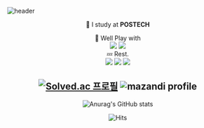 ![header](https://capsule-render.vercel.app/api?type=waving&color=0:cee5d5,100:567ace&height=200&section=header&text=donghunholic&fontSize=70&animation=twinkling&fontColor=ffffff&fontAlign=70&fontAlignY=25)

<div align=center>

📝 I study at **POSTECH**<br>

🌠 Well Play with<br> <img src="https://img.shields.io/badge/React-61DAFB?style=for-the-badge&logo=React&logoColor=white"> <img src="https://img.shields.io/badge/C++-00599C?style=for-the-badge&logo=C++&logoColor=white"><br>
💤 Rest.<br><img src="https://img.shields.io/badge/Python-3776AB?style=for-the-badge&logo=Python&logoColor=white"> <img src="https://img.shields.io/badge/NestJS-E0234E?style=for-the-badge&logo=NestJS&logoColor=white"> <img src="https://img.shields.io/badge/Swift-f05138?style=for-the-badge&logo=Swift&logoColor=white">
  


[![Solved.ac
프로필](http://mazassumnida.wtf/api/generate_badge?boj=ehdgns728)](https://solved.ac/ehdgns728) ![mazandi profile](http://mazandi.herokuapp.com/api?handle=ehdgns728&theme=cold)
---
![Anurag's GitHub stats](https://github-readme-stats.vercel.app/api?username=donghunholic)

![Hits](https://hits.seeyoufarm.com/api/count/incr/badge.svg?url=https%3A%2F%2Fgithub.com%2Fdonghunholic&count_bg=%23DAC2FD&title_bg=%23555555&icon=github.svg&icon_color=%23E7E7E7&title=hits&edge_flat=false)

  </div>
